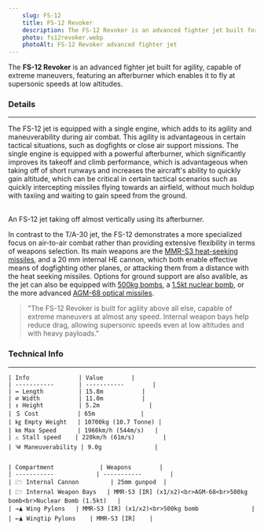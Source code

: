 ```yaml
---
    slug: FS-12
    title: FS-12 Revoker
    description: The FS-12 Revoker is an advanced fighter jet built for agility, capable of extreme maneuvers, featuring an afterburner which enables it to fly at supersonic speeds at low altitudes\
    photo: fs12revoker.webp
    photoAlt: FS-12 Revoker advanced fighter jet
---
```


The **FS-12 Revoker** is an advanced fighter jet built for agility, capable of extreme maneuvers, featuring an afterburner which enables it to fly at supersonic speeds at low altitudes.


### Details 
---

The FS-12 jet is equipped with a single engine, which adds to its agility and maneuverability during air combat. This agility is advantageous in certain tactical situations, such as dogfights or close air support missions. The single engine is equipped with a powerful afterburner, which significantly improves its takeoff and climb performance, which is advantageous when taking off of short runways and increases the aircraft's ability to quickly gain altitude, which can be critical in certain tactical scenarios such as quickly intercepting missiles flying towards an airfield, without much holdup with taxiing and waiting to gain speed from the ground.

<span class="imageBox">
  <Vid name="revokertakingoff.webm" lossless="revokertakingoff.mov" thumb="fs12takingoffthumbnail.webp" width="200" {slug} />
  <br>
  An FS-12 jet taking off almost vertically using its afterburner.
</span>

In contrast to the T/A-30 jet, the FS-12 demonstrates a more specialized focus on air-to-air combat rather than providing extensive flexibility in terms of weapons selection. Its main weapons are the [MMR-S3 heat-seeking missiles](/w/MMR-S3), and a 20 mm internal HE cannon, which both enable effective means of dogfighting other planes, or attacking them from a distance with the heat seeking missiles. Options for ground support are also avalible, as the jet can also be equipped with [500kg bombs](/w/500kg-bomb), a [1.5kt nuclear bomb](/w/1.5kt-nuke), or the more advanced [AGM-68 optical missiles](/w/AGM-68). 




> "The FS-12 Revoker is built for agility above all else, capable of extreme maneuvers at almost any speed. Internal weapon bays help reduce drag, allowing supersonic speeds even at low altitudes and with heavy payloads."



### Technical Info
---

<span class="inlineChildren">
  <span class="firstColumn">

    | Info              | Value        |
    | -----------       | -----------        |
    | ↔ Length          | 15.8m           |
    | ⌀ Width           | 11.0m           |
    | ↕ Height          | 5.2m              |
    | ＄ Cost           | 65m             |
    | ㎏ Empty Weight   | 10700kg (10.7 Tonne) |
    | ㎞ Max Speed      | 1960km/h (544m/s)   |
    | ⚠ Stall speed    | 220km/h (61m/s)        |
    | ༄ Maneuverability | 9.0g               |

  </span>

  <span class="firstColumn">

    | Compartment             | Weapons        |
    | -----------            | -----------        |
    | 🗁 Internal Cannon         | 25mm gunpod  |
    | 🗁 Internal Weapon Bays   | MMR-S3 [IR] (x1/x2)<br>AGM-68<br>500kg bomb<br>Nuclear Bomb (1.5kt)   |
    | →🛦 Wing Pylons   | MMR-S3 [IR] (x1/x2)<br>500kg bomb               |
    | ←🛦 Wingtip Pylons    | MMR-S3 [IR]    |
    
  </span>

</span>

  <script>
    import Vid from "$lib/vid.svelte"
  </script>